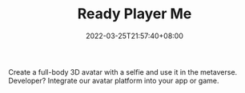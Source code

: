 ﻿---
weight: 
title: "Ready Player Me"
description: "Create a full-body 3D avatar with a selfie and use it in the metaverse. Developer? Integrate our avatar platform into your app or game."
date: 2022-03-25T21:57:40+08:00
lastmod: 2022-03-25T16:45:40+08:00
draft: false
authors: ["Metabd"]
featuredImage: "368.jpg"
link: "https://readyplayer.me/"
tags: ["Ready Player Me","ÐéÄâÐÎÏó"]
categories: ["navigation"]
navigation: ["ÐéÄâÐÎÏó"]
lightgallery: true
toc: true
pinned: false
recommend: false
recommend1: false
---
Create a full-body 3D avatar with a selfie and use it in the metaverse. Developer? Integrate our avatar platform into your app or game.
